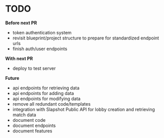 # TODO

**Before next PR**
 - token authentication system
 - revisit blueprint/project structure to prepare for standardized endpoint urls
 - finish auth/user endpoints

**With next PR**
 - deploy to test server


**Future**
 - api endpoints for retrieving data
 - api endpoints for adding data
 - api endpoints for modifying data
 - remove all redundant code/templates
 - integration with Slapshot Public API for lobby creation and retrieving match data
 - document code
 - document endpoints
 - document features